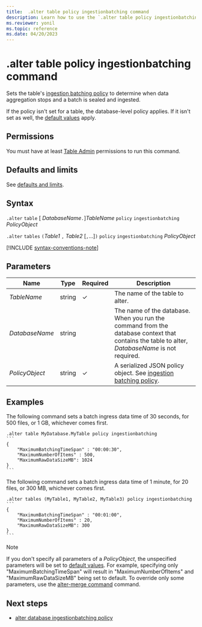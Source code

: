 ```yaml
---
title:  .alter table policy ingestionbatching command
description: Learn how to use the `.alter table policy ingestionbatching` command to set the table's ingestion batching policy.
ms.reviewer: yonil
ms.topic: reference
ms.date: 04/20/2023
---
```

# .alter table policy ingestionbatching command

Sets the table's [ingestion batching policy](batchingpolicy.md) to determine when data aggregation stops and a batch is sealed and ingested.

If the policy isn't set for a table, the database-level policy applies. If it isn't set as well, the [default values](batchingpolicy.md#defaults-and-limits) apply.

## Permissions

You must have at least [Table Admin](access-control/role-based-access-control.md) permissions to run this command.

## Defaults and limits

See [defaults and limits](batchingpolicy.md#defaults-and-limits).

## Syntax

`.alter` `table` [ *DatabaseName*`.`]*TableName* `policy` `ingestionbatching` *PolicyObject*

`.alter` `tables` `(`*Table1* `,` *Table2*  [`,`...]`)` `policy` `ingestionbatching` *PolicyObject*

[!INCLUDE [syntax-conventions-note](../../includes/syntax-conventions-note.md)]

## Parameters

|Name|Type|Required|Description|
|--|--|--|--|
| *TableName* | string | &check; | The name of the table to alter.|
| *DatabaseName* | string | | The name of the database. When you run the command from the database context that contains the table to alter, *DatabaseName* is not required.|
| *PolicyObject* |string|&check;| A serialized JSON policy object. See [ingestion batching policy](batchingpolicy.md).|

## Examples

The following command sets a batch ingress data time of 30 seconds, for 500 files, or 1 GB, whichever comes first.

````kusto
.alter table MyDatabase.MyTable policy ingestionbatching
```
{
    "MaximumBatchingTimeSpan" : "00:00:30",
    "MaximumNumberOfItems" : 500,
    "MaximumRawDataSizeMB": 1024
}
```
````

The following command sets a batch ingress data time of 1 minute, for 20 files, or 300 MB, whichever comes first.

````kusto
.alter tables (MyTable1, MyTable2, MyTable3) policy ingestionbatching
```
{
    "MaximumBatchingTimeSpan" : "00:01:00",
    "MaximumNumberOfItems" : 20,
    "MaximumRawDataSizeMB": 300
}
```
````

>[!NOTE]
> If you don't specify all parameters of a *PolicyObject*, the unspecified parameters will be set to [default values](batchingpolicy.md#sealing-a-batch). For example, specifying only "MaximumBatchingTimeSpan" will result in "MaximumNumberOfItems" and "MaximumRawDataSizeMB" being set to default. To override only some parameters, use the [alter-merge command](alter-merge-table-ingestion-batching-policy.md) command.

## Next steps

* [alter database ingestionbatching policy](alter-database-ingestion-batching-policy.md)
